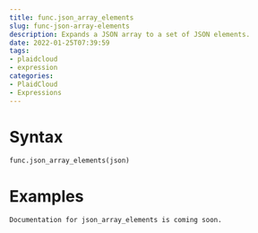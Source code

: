 ```yaml
---
title: func.json_array_elements
slug: func-json-array-elements
description: Expands a JSON array to a set of JSON elements.
date: 2022-01-25T07:39:59
tags:
- plaidcloud
- expression
categories:
- PlaidCloud
- Expressions
---
```



# Syntax



```
func.json_array_elements(json)
```


# Examples



```
Documentation for json_array_elements is coming soon.
```
